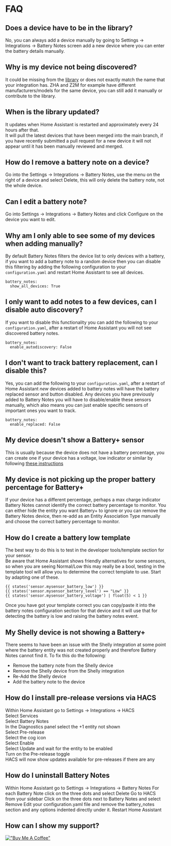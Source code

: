 # FAQ

## Does a device have to be in the library?

No, you can always add a device manually by going to Settings -> Integrations -> Battery Notes screen add a new device where you can enter the battery details manually.

## Why is my device not being discovered?

It could be missing from the [library](https://github.com/andrew-codechimp/HA-Battery-Notes/blob/main/library.md) or does not exactly match the name that your integration has. ZHA and Z2M for example have different manufacturers/models for the same device, you can still add it manually or contribute to the library.

## When is the library updated?

It updates when Home Assistant is restarted and approximately every 24 hours after that.  
It will pull the latest devices that have been merged into the main branch, if you have recently submitted a pull request for a new device it will not appear until it has been manually reviewed and merged.

## How do I remove a battery note on a device?

Go into the Settings -> Integrations -> Battery Notes, use the menu on the right of a device and select Delete, this will only delete the battery note, not the whole device.

## Can I edit a battery note?

Go into Settings -> Integrations -> Battery Notes and click Configure on the device you want to edit.

## Why am I only able to see some of my devices when adding manually?

By default Battery Notes filters the device list to only devices with a battery, if you want to add a battery note to a random device then you can disable this filtering by adding the following configuration to your `configuration.yaml` and restart Home Assistant to see all devices.

```
battery_notes:
  show_all_devices: True
```

## I only want to add notes to a few devices, can I disable auto discovery?

If you want to disable this functionality you can add the following to your `configuration.yaml`, after a restart of Home Assistant you will not see discovered battery notes.

```
battery_notes:
  enable_autodiscovery: False
```

## I don't want to track battery replacement, can I disable this?

Yes, you can add the following to your `configuration.yaml`, after a restart of Home Assistant _new_ devices added to battery notes will have the battery replaced sensor and button disabled. Any devices you have previously added to Battery Notes you will have to disable/enable these sensors manually, which also means you can just enable specific sensors of important ones you want to track.

```
battery_notes:
  enable_replaced: False
```

## My device doesn't show a Battery+ sensor

This is usually because the device does not have a battery percentage, you can create one if your device has a voltage, low indicator or similar by following [these instructions](entities.md/#adding-a-battery-percentage)

## My device is not picking up the proper battery percentage for Battery+

If your device has a different percentage, perhaps a max charge indicator Battery Notes cannot identify the correct battery percentage to monitor. You can either hide the entity you want Battery+ to ignore or you can remove the Battery Notes device, then re-add as an Entity Association Type manually and choose the correct battery percentage to monitor.

## How do I create a battery low template

The best way to do this is to test in the developer tools/template section for your sensor.  
Be aware that Home Assistant shows friendly alternatives for some sensors, so when you are seeing Normal/Low this may really be a bool, testing in the template tool will allow you to determine the correct template to use. Start by adapting one of these.

```
{{ states('sensor.mysensor_battery_low') }}
{{ states('sensor.mysensor_battery_level') == "Low" }}
{{ states('sensor.mysensor_battery_voltage') | float(5) < 1 }}
```

Once you have got your template correct you can copy/paste it into the battery notes configuration section for that device and it will use that for detecting the battery is low and raising the battery notes event.

## My Shelly device is not showing a Battery+

There seems to have been an issue with the Shelly integration at some point where the battery entity was not created properly and therefore Battery Notes cannot find it. To fix this do the following:

- Remove the battery note from the Shelly device
- Remove the Shelly device from the Shelly integration
- Re-Add the Shelly device
- Add the battery note to the device

## How do I install pre-release versions via HACS

Within Home Assistant go to Settings -> Integrations -> HACS  
Select Services  
Select Battery Notes  
In the Diagnostics panel select the +1 entity not shown  
Select Pre-release  
Select the cog icon  
Select Enable  
Select Update and wait for the entity to be enabled  
Turn on the Pre-release toggle  
HACS will now show updates available for pre-releases if there are any

## How do I uninstall Battery Notes

Within Home Assistant go to Settings -> Integrations -> Battery Notes
For each Battery Note click on the three dots and select Delete
Go to HACS from your sidebar
Click on the three dots next to Battery Notes and select Remove
Edit your configuration.yaml file and remove the battery_notes section and any options indented directly under it.
Restart Home Assistant

## How can I show my support?

[!["Buy Me A Coffee"](https://www.buymeacoffee.com/assets/img/custom_images/yellow_img.png)](https://www.buymeacoffee.com/codechimp)
